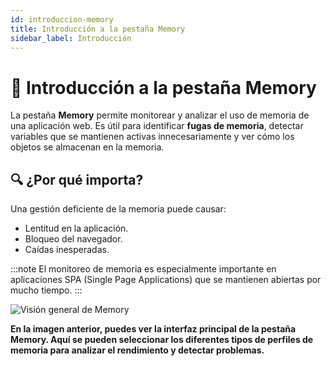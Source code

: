 ```yaml
---
id: introduccion-memory
title: Introducción a la pestaña Memory
sidebar_label: Introducción
---
```


# 🧠 Introducción a la pestaña Memory

La pestaña **Memory** permite monitorear y analizar el uso de memoria de una aplicación web. Es útil para identificar **fugas de memoria**, detectar variables que se mantienen activas innecesariamente y ver cómo los objetos se almacenan en la memoria.

## 🔍 ¿Por qué importa?

Una gestión deficiente de la memoria puede causar:

- Lentitud en la aplicación.
- Bloqueo del navegador.
- Caídas inesperadas.

:::note
El monitoreo de memoria es especialmente importante en aplicaciones SPA (Single Page Applications) que se mantienen abiertas por mucho tiempo.
:::

![Visión general de Memory](/img/memory-overview.png)

**En la imagen anterior, puedes ver la interfaz principal de la pestaña Memory. Aquí se pueden seleccionar los diferentes tipos de perfiles de memoria para analizar el rendimiento y detectar problemas.**
